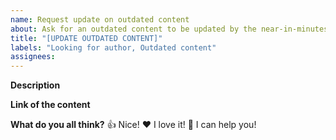 ```yaml
---
name: Request update on outdated content
about: Ask for an outdated content to be updated by the near-in-minutes team or the community
title: "[UPDATE OUTDATED CONTENT]"
labels: "Looking for author, Outdated content"
assignees:
---
```


**Description**

<!--
Hello 👋 Thank you for submitting a topic.

Before you start, please make sure your issue is understandable and reproducible.
To make your issue readable make sure you use valid Markdown syntax.

Also, make sure that this request doesn't exist anymore

Please describe your modifications.
-->

**Link of the content**

**What do you all think?**
👍 Nice!
❤️ I love it!
🚀 I can help you!

